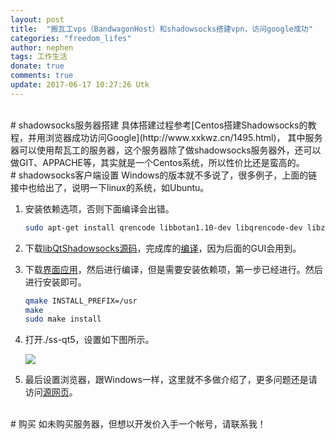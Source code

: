 ```yaml
---
layout: post
title:  "搬瓦工vps（BandwagonHost）和shadowsocks搭建vpn，访问google成功"
categories: "freedom_lifes"
author: nephen
tags: 工作生活
donate: true
comments: true
update: 2017-06-17 10:27:26 Utk
---
```

<br>
# shadowsocks服务器搭建
具体搭建过程参考[Centos搭建Shadowsocks的教程，并用浏览器成功访问Google](http://www.xxkwz.cn/1495.html)，    
其中服务器可以使用帮瓦工的服务器，这个服务器除了做shadowsocks服务器外，还可以做GIT、APPACHE等，其实就是一个Centos系统，所以性价比还是蛮高的。

<br>
# shadowsocks客户端设置
Windows的版本就不多说了，很多例子，上面的链接中也给出了，说明一下linux的系统，如Ubuntu。

1. 安装依赖选项，否则下面编译会出错。

    ```sh
    sudo apt-get install qrencode libbotan1.10-dev libqrencode-dev libzbar0 libappindicator1 libzbar-dev appindicator-0.1 libappindicator-dev
    ``` 
<!--more-->
2. 下载[libQtShadowsocks源码](https://github.com/shadowsocks/libQtShadowsocks/releases)，完成库的[编译](https://github.com/shadowsocks/libQtShadowsocks/wiki/Compiling)，因为后面的GUI会用到。
3. 下载[界面应用](https://github.com/shadowsocks/shadowsocks-qt5/releases)，然后进行编译，但是需要安装依赖项，第一步已经进行。然后进行安装即可。

    ```sh
    qmake INSTALL_PREFIX=/usr
    make
    sudo make install
    ```
4. 打开./ss-qt5，设置如下图所示。

    <img src="/images/shadowsocks.png">
5. 最后设置浏览器，跟Windows一样，这里就不多做介绍了，更多问题还是请访问[源网页](https://github.com/shadowsocks)。

<br>
# 购买
如未购买服务器，但想以开发价入手一个帐号，请联系我！
